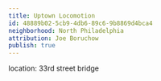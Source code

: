 ```yaml
---
title: Uptown Locomotion
id: 48889b02-5cb9-4db6-89c6-9b8869d4bca4
neighborhood: North Philadelphia
attribution: Joe Boruchow
publish: true
---
```


location: 33rd street bridge


            










            